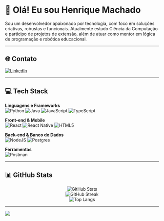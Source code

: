 # 👋 Olá! Eu sou Henrique Machado

Sou um desenvolvedor apaixonado por tecnologia, com foco em soluções criativas, robustas e funcionais. Atualmente estudo Ciência da Computação e participo de projetos de extensão, além de atuar como mentor em lógica de programação e robótica educacional.

---

## 🌐 Contato

[![LinkedIn](https://img.shields.io/badge/LinkedIn-%230077B5.svg?style=for-the-badge&logo=linkedin&logoColor=white)](https://www.linkedin.com/in/henrique-machado-220750242/)

---

## 💻 Tech Stack

**Linguagens e Frameworks**
<br>
![Python](https://img.shields.io/badge/python-3670A0?style=for-the-badge&logo=python&logoColor=ffdd54)
![Java](https://img.shields.io/badge/java-%23ED8B00.svg?style=for-the-badge&logo=openjdk&logoColor=white)
![JavaScript](https://img.shields.io/badge/javascript-%23323330.svg?style=for-the-badge&logo=javascript&logoColor=%23F7DF1E)
![TypeScript](https://img.shields.io/badge/typescript-%23007ACC.svg?style=for-the-badge&logo=typescript&logoColor=white)

**Front-end & Mobile**
<br>
![React](https://img.shields.io/badge/react-%2320232a.svg?style=for-the-badge&logo=react&logoColor=%2361DAFB)
![React Native](https://img.shields.io/badge/react_native-%2320232a.svg?style=for-the-badge&logo=react&logoColor=%2361DAFB)
![HTML5](https://img.shields.io/badge/html5-%23E34F26.svg?style=for-the-badge&logo=html5&logoColor=white)

**Back-end & Banco de Dados**
<br>
![NodeJS](https://img.shields.io/badge/node.js-6DA55F?style=for-the-badge&logo=node.js&logoColor=white)
![Postgres](https://img.shields.io/badge/postgres-%23316192.svg?style=for-the-badge&logo=postgresql&logoColor=white)

**Ferramentas**
<br>
![Postman](https://img.shields.io/badge/Postman-FF6C37?style=for-the-badge&logo=postman&logoColor=white)

---

## 📊 GitHub Stats

<p align="center">
  <img src="https://github-readme-stats.vercel.app/api?username=HenriqueFMA&theme=midnight-purple&hide_border=false&show_icons=true" alt="GitHub Stats" />
  <br />
  <img src="https://github-readme-streak-stats.herokuapp.com/?user=HenriqueFMA&theme=midnight-purple&hide_border=false" alt="GitHub Streak" />
  <br />
  <img src="https://github-readme-stats.vercel.app/api/top-langs/?username=HenriqueFMA&theme=midnight-purple&hide_border=false&layout=compact" alt="Top Langs" />
</p>

---

[![](https://visitcount.itsvg.in/api?id=HenriqueFMA&icon=0&color=0)](https://visitcount.itsvg.in)

<!-- Feito com carinho e GPRM: https://gprm.itsvg.in -->
